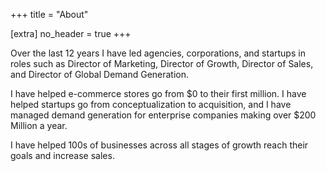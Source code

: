 +++
title = "About"

[extra]
no_header = true
+++

Over the last 12 years I have led agencies, corporations, and startups in roles such as Director of Marketing, Director of Growth, Director of Sales, and Director of Global Demand Generation.

I have helped e-commerce stores go from $0 to their first million. I have helped startups go from conceptualization to acquisition, and I have managed demand generation for enterprise companies making over $200 Million a year.

I have helped 100s of businesses across all stages of growth reach their goals and increase sales.
